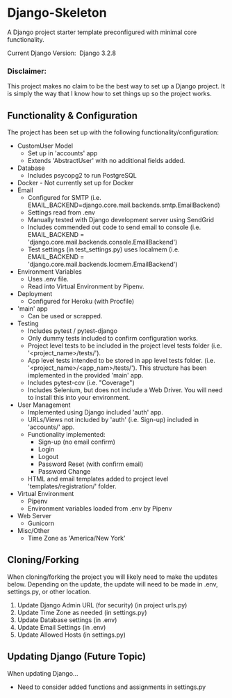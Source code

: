 # Django-Skeleton #

A Django project starter template preconfigured with minimal core functionality.

Current Django Version: &nbsp;Django 3.2.8

### Disclaimer: ###
This project makes no claim to be the best way to set up a Django project.  It is simply the way that I know how to set things up so the project works.

## Functionality & Configuration ##
The project has been set up with the following functionality/configuration:
- CustomUser Model
     - Set up in 'accounts' app
     - Extends 'AbstractUser' with no additional fields added.
- Database
     - Includes psycopg2 to run PostgreSQL
- Docker - Not currently set up for Docker
- Email
     - Configured for SMTP (i.e. 
     EMAIL_BACKEND=django.core.mail.backends.smtp.EmailBackend)
     - Settings read from .env  
     - Manually tested with Django development server using SendGrid
     - Includes commended out code to send email to console 
     (i.e. EMAIL_BACKEND = 'django.core.mail.backends.console.EmailBackend')
     - Test settings (in test_settings.py) uses localmem (i.e. 
     EMAIL_BACKEND = 'django.core.mail.backends.locmem.EmailBackend')
- Environment Variables 
     - Uses .env file.  
     - Read into Virtual Environment by Pipenv. 
- Deployment
     - Configured for Heroku (with Procfile)
- 'main' app
     - Can be used or scrapped.
- Testing
     - Includes pytest / pytest-django
     - Only dummy tests included to confirm configuration works.
     - Project level tests to be included in the project level tests folder
     (i.e. '<project_name>/tests/').  
     - App level tests intended to be stored in app level tests folder.
     (i.e. '<project_name>/<app_nam>/tests/').  This structure has been implemented in 
     the provided 'main' app.
     - Includes pytest-cov (i.e. "Coverage")
     - Includes Selenium, but does not include a Web Driver.  You will need to install this into your environment.
- User Management
     - Implemented using Django included 'auth' app.
     - URLs/Views not included by 'auth' (i.e. Sign-up) included in 'accounts/' app.
     - Functionality implemented:
          - Sign-up (no email confirm)
          - Login
          - Logout
          - Password Reset (with confirm email)
          - Password Change
     - HTML and email templates added to project level 'templates/registration/' folder.
- Virtual Environment
     - Pipenv
     - Environment variables loaded from .env by Pipenv 
- Web Server
     - Gunicorn
- Misc/Other
     - Time Zone as 'America/New York'


## Cloning/Forking ##
When cloning/forking the project you will likely need to make the updates below.  Depending on the update, 
the update will need to be made in .env, settings.py, or other location.

1.  Update Django Admin URL (for security) (in project urls.py)
2.  Update Time Zone as needed (in settings.py)
3.  Update Database settings (in .env)
4.  Update Email Settings (in .env)
5.  Update Allowed Hosts (in settings.py)

## Updating Django (Future Topic) ##
When updating Django...
- Need to consider added functions and assignments in settings.py
